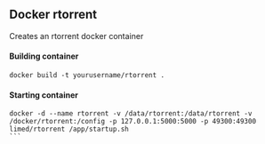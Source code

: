 ## Docker rtorrent
Creates an rtorrent docker container

#### Building container
```
docker build -t yourusername/rtorrent .
```

#### Starting container
````
docker -d --name rtorrent -v /data/rtorrent:/data/rtorrent -v /docker/rtorrent:/config -p 127.0.0.1:5000:5000 -p 49300:49300 limed/rtorrent /app/startup.sh
```
